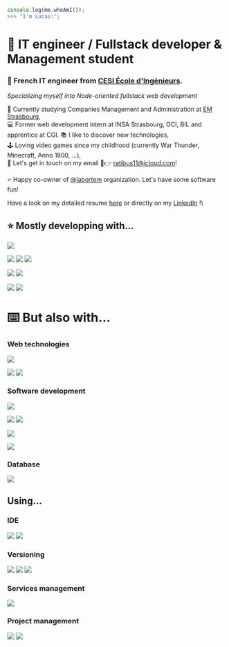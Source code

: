```js
console.log(me.whoAmI());
>>> "I'm Lucas!";
```

# :man: IT engineer / Fullstack developer & Management student

### :robot: French IT engineer from [CESI École d'Ingénieurs](https://cesi.fr).
*Specializing myself into Node-oriented fullstack web development*

:notebook: Currently studying Companies Management and Administration at [EM Strasbourg](https://www.em-strasbourg.com/fr),\
:computer: Former web development intern at INSA Strasbourg, OCI, BIL and apprentice at CGI.
:books: I like to discover new technologies,\
:joystick: Loving video games since my childhood (currently War Thunder, Minecraft, Anno 1800, ...),\
:email: Let's get in touch on my email :email::point_right: [ratibus11@icloud.com](mailto:Lucas%20Bastian<ratibus11@icloud.com>)!

:star: Happy co-owner of [@labortem](https://github.com/labortem) organization. Let's have some software fun!

Have a look on my detailed resume [here](./RESUME.md) or directly on my [LinkedIn](https://linkedin.com/in/lucas-bastian) !\

## :star: Mostly developping with...

![](https://img.shields.io/badge/TypeScript-4074BA?style=for-the-badge)

![](https://img.shields.io/badge/Node.js-62964C?style=for-the-badge)
![](https://img.shields.io/badge/Webpack-99CDF3?style=for-the-badge)
![](https://img.shields.io/badge/Jest-AD292C?style=for-the-badge)

![](https://img.shields.io/badge/React-7FD7F7?style=for-the-badge)
![](https://img.shields.io/badge/SCSS-BA6A92?style=for-the-badge)

![](https://img.shields.io/badge/MySql-DD8A00?style=for-the-badge)
![](https://img.shields.io/badge/PostgreSQL-2F5E8D?style=for-the-badge)

# :keyboard: But also with...

### Web technologies

![](https://img.shields.io/badge/Vue.js-61AF83?style=for-the-badge)

![](https://img.shields.io/badge/Laravel-E4412F?style=for-the-badge)
![](https://img.shields.io/badge/Spring-7DB050?style=for-the-badge)

### Software development

![](https://img.shields.io/badge/Python-F0D062?style=for-the-badge)

![](https://img.shields.io/badge/C%23-3F8B2A?style=for-the-badge)
![](https://img.shields.io/badge/C++-17427A?style=for-the-badge)

![](https://img.shields.io/badge/Java-D94740?style=for-the-badge)

![](https://img.shields.io/badge/Arduino-3F9095?style=for-the-badge)

### Database

![](https://img.shields.io/badge/MongoDB-6BAD4F?style=for-the-badge)

## Using...

### IDE

![](https://img.shields.io/badge/VScode-21A1E9?style=for-the-badge)
![](https://img.shields.io/badge/Visual%20Studio-ac76ea?style=for-the-badge)

### Versioning

![](https://img.shields.io/badge/Github-1C1F23?style=for-the-badge)
![](https://img.shields.io/badge/Gitlab-E8A044?style=for-the-badge)
![](https://img.shields.io/badge/Azure-0175D1?style=for-the-badge)

### Services management

![](https://img.shields.io/badge/Docker-3B7AA6?style=for-the-badge)

### Project management

![](https://img.shields.io/badge/Confluence-2369F5?style=for-the-badge)
![](https://img.shields.io/badge/Jira-4085F7?style=for-the-badge)
